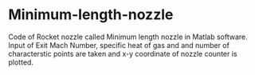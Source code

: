 # Minimum-length-nozzle
Code of Rocket nozzle called Minimum length nozzle in Matlab software. Input of Exit Mach Number, specific heat of gas and and number of characterstic points are taken and x-y  coordinate of nozzle counter is plotted.
